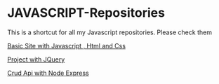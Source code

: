 # JAVASCRIPT-Repositories
 This is a shortcut for all my Javascript repositories. Please check them


<a href="/">Basic Site with Javascript , Html and Css </a> <br>

<a href="/">Project with JQuery </a> <br>

<a href="/">Crud Api with Node Express </a> <br>

